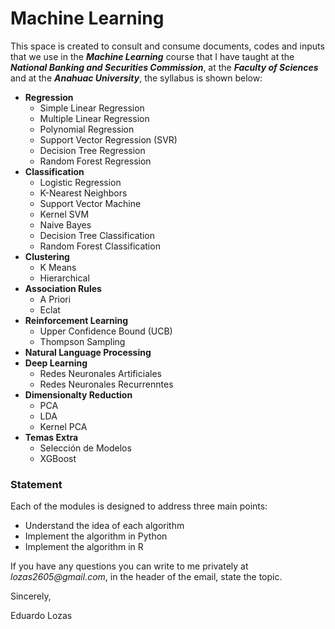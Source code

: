 # Machine Learning

This space is created to consult and consume documents, codes and inputs that we use in the **_Machine Learning_** course that I have taught at the **_National Banking and Securities Commission_**, at the **_Faculty of Sciences_** and at the **_Anahuac University_**, the syllabus is shown below:

+ **Regression**
  - Simple Linear Regression
  - Multiple Linear Regression
  - Polynomial Regression
  - Support Vector Regression (SVR)
  - Decision Tree Regression
  - Random Forest Regression 
+ **Classification**
  - Logistic Regression
  - K-Nearest Neighbors
  - Support Vector Machine
  - Kernel SVM
  - Naive Bayes
  - Decision Tree Classification
  - Random Forest Classification
+ **Clustering**
  - K Means
  - Hierarchical
+ **Association Rules**
  - A Priori
  - Eclat
+ **Reinforcement Learning**
  - Upper Confidence Bound (UCB)
  - Thompson Sampling
+ **Natural Language Processing**
+ **Deep Learning**
  - Redes Neuronales Artificiales
  - Redes Neuronales Recurrenntes
+ **Dimensionalty Reduction**
  - PCA
  - LDA
  - Kernel PCA
+ **Temas Extra**
  - Selección de Modelos
  - XGBoost

### Statement

Each of the modules is designed to address three main points:

+ Understand the idea of ​​each algorithm
+ Implement the algorithm in Python
+ Implement the algorithm in R

If you have any questions you can write to me privately at _lozas2605@gmail.com_, in the header of the email, state the topic.

Sincerely,

Eduardo Lozas
